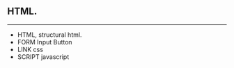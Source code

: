 ##  HTML.
-----

* HTML, structural html.
* FORM Input Button
* LINK css
* SCRIPT javascript

>        
        